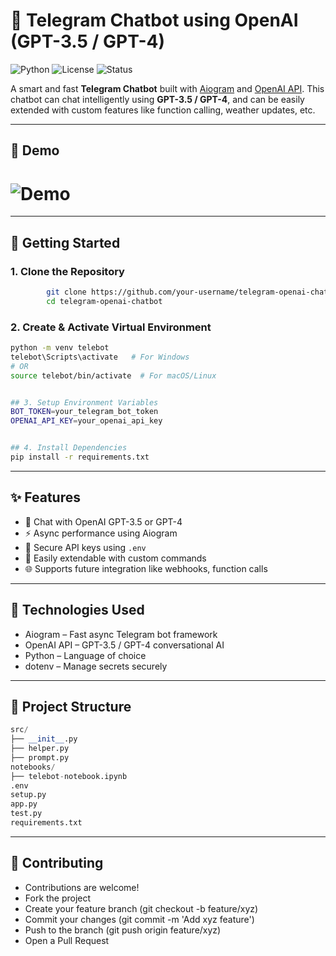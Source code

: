 # 🤖 Telegram Chatbot using OpenAI (GPT-3.5 / GPT-4)

![Python](https://img.shields.io/badge/Python-3.8+-blue?logo=python)
![License](https://img.shields.io/badge/License-MIT-green)
![Status](https://img.shields.io/badge/Status-Active-brightgreen)

A smart and fast **Telegram Chatbot** built with [Aiogram](https://docs.aiogram.dev/en/latest/) and [OpenAI API](https://platform.openai.com/docs/). This chatbot can chat intelligently using **GPT-3.5 / GPT-4**, and can be easily extended with custom features like function calling, weather updates, etc.

---

## 📸 Demo

# ![Demo](https://user-images.githubusercontent.com/raselsarker69/demo-image.gif)

---


## 🚀 Getting Started

### 1. Clone the Repository
```bash
        git clone https://github.com/your-username/telegram-openai-chatbot.git
        cd telegram-openai-chatbot
```

### 2. Create & Activate Virtual Environment
```bash
python -m venv telebot
telebot\Scripts\activate   # For Windows
# OR
source telebot/bin/activate  # For macOS/Linux


## 3. Setup Environment Variables
BOT_TOKEN=your_telegram_bot_token
OPENAI_API_KEY=your_openai_api_key


## 4. Install Dependencies
pip install -r requirements.txt
```

---

## ✨ Features

- 🧠 Chat with OpenAI GPT-3.5 or GPT-4
- ⚡ Async performance using Aiogram
- 🔐 Secure API keys using `.env`
- 🧩 Easily extendable with custom commands
- 🌐 Supports future integration like webhooks, function calls

---

## 🔧 Technologies Used
- Aiogram – Fast async Telegram bot framework
- OpenAI API – GPT-3.5 / GPT-4 conversational AI
- Python – Language of choice
- dotenv – Manage secrets securely

---

## 📂 Project Structure
```python
src/
├── __init__.py
├── helper.py
├── prompt.py
notebooks/
├── telebot-notebook.ipynb
.env
setup.py
app.py
test.py
requirements.txt

```
---

## 🤝 Contributing
- Contributions are welcome!
- Fork the project
- Create your feature branch (git checkout -b feature/xyz)
- Commit your changes (git commit -m 'Add xyz feature')
- Push to the branch (git push origin feature/xyz)
- Open a Pull Request